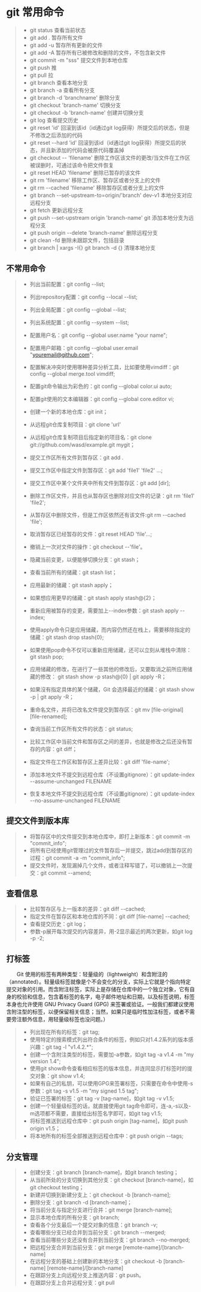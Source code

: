 # git 常用命令

> * git status    查看当前状态
> * git add .    暂存所有文件
> * git add -u    暂存所有更新的文件
> * git add -A    暂存所有已被修改和删除的文件，不包含新文件
> * git commit -m "sss"     提交文件到本地仓库
> * git push    推
> * git pull    拉
> * git branch    查看本地分支
> * git branch -a 查看所有分支
> * git branch -d 'branchname'    删除分支
> * git checkout 'branch-name'    切换分支
> * git checkout -b 'branch-name'    创建并切换分支
> * git log    查看提交历史
> * git reset 'id'    回滚到该id（id通过git log获得）所提交后的状态，但是不修改之后添加的代码
> * git reset --hard 'id'    回滚到该id（id通过git log获得）所提交后的状态，并且新添加的代码会被原代码覆盖掉
> * git checkout -- 'filename'    删除工作区该文件的更改/当文件在工作区被误删时，可通过该命令把文件恢复
> * git reset HEAD 'filename'    删除已暂存的该文件
> * git rm 'filename'    移除工作区、暂存区或者分支上的文件
> * git rm --cached 'filename'    移除暂存区或者分支上的文件
> * git branch --set-upstream-to=origin/'branch' dev-v1        本地分支对应远程分支
> * git fetch 更新远程分支
> * git push --set-upstream origin 'branch-name' git    添加本地分支为远程分支
> * git push origin --delete 'branch-name'    删除远程分支
> * git clean -fd 删除未跟踪文件，包括目录
> * git branch | xargs -I{} git branch -d {} 清理本地分支

## 不常用命令

> * 列出当前配置：git config --list;
> * 列出repository配置：git config --local --list;
> * 列出全局配置：git config --global --list;
> * 列出系统配置：git config --system --list;
>
> * 配置用户名：git config --global user.name "your name";
> * 配置用户邮箱：git config --global user.email "youremail@github.com";
>
> * 配置解决冲突时使用哪种差异分析工具，比如要使用vimdiff：git config --global merge.tool vimdiff;
> * 配置git命令输出为彩色的：git config --global color.ui auto;
> * 配置git使用的文本编辑器：git config --global core.editor vi;
>
> * 创建一个新的本地仓库：git init；
> * 从远程git仓库复制项目：git clone 'url'
> * 从远程git仓库复制项目后指定新的项目名：git clone git://github.com/wasd/example.git mygit；
>
> * 提交工作区所有文件到暂存区：git add .
> * 提交工作区中指定文件到暂存区：git add 'file1' 'file2' ...;
> * 提交工作区中某个文件夹中所有文件到暂存区：git add [dir];
>
> * 删除工作区文件，并且也从暂存区也删除对应文件的记录：git rm 'file1' 'file2';
> * 从暂存区中删除文件，但是工作区依然还有该文件:git rm --cached 'file';
> * 取消暂存区已经暂存的文件：git reset HEAD 'file'...;
> * 撤销上一次对文件的操作：git checkout --'file'。
>
> * 隐藏当前变更，以便能够切换分支：git stash；
> * 查看当前所有的储藏：git stash list；
> * 应用最新的储藏：git stash apply；
> * 如果想应用更早的储藏：git stash apply stash@{2}；
> * 重新应用被暂存的变更，需要加上--index参数：git stash apply --index;
> * 使用apply命令只是应用储藏，而内容仍然还在栈上，需要移除指定的储藏：git stash drop stash{0};
> * 如果使用pop命令不仅可以重新应用储藏，还可以立刻从堆栈中清除：git stash pop;
>
> * 应用储藏的修改，在进行了一些其他的修改后，又要取消之前所应用储藏的修改： git stash show -p stash@{0} | git apply -R；
> * 如果沒有指定具体的某个储藏，Git 会选择最近的储藏：git stash show -p | git apply -R；
> * 重命名文件，并将已改名文件提交到暂存区：git mv [file-original] [file-renamed];
> * 查询当前工作区所有文件的状态：git status;
> * 比较工作区中当前文件和暂存区之间的差异，也就是修改之后还没有暂存的内容：git diff；
> * 指定文件在工作区和暂存区上差异比较：git diff 'file-name';
>
> * 添加本地文件不提交到远程仓库（不设置gitignore）：git update-index --assume-unchanged FILENAME
> * 恢复本地文件不提交到远程仓库（不设置gitignore）：git update-index --no-assume-unchanged FILENAME

## 提交文件到版本库

> * 将暂存区中的文件提交到本地仓库中，即打上新版本：git commit -m "commit_info";
> * 将所有已经使用git管理过的文件暂存后一并提交，跳过add到暂存区的过程：git commit -a -m "commit_info";
> * 提交文件时，发现漏掉几个文件，或者注释写错了，可以撤销上一次提交：git commit --amend;

## 查看信息

> * 比较暂存区与上一版本的差异：git diff --cached;
> * 指定文件在暂存区和本地仓库的不同：git diff [file-name] --cached;
> * 查看提交历史：git log；
> * 参数-p展开每次提交的内容差异，用-2显示最近的两次更新，如git log -p -2;

## 打标签

&emsp;&emsp;Git 使用的标签有两种类型：轻量级的（lightweight）和含附注的（annotated）。轻量级标签就像是个不会变化的分支，实际上它就是个指向特定提交对象的引用。而含附注标签，实际上是存储在仓库中的一个独立对象，它有自身的校验和信息，包含着标签的名字，电子邮件地址和日期，以及标签说明，标签本身也允许使用 GNU Privacy Guard (GPG) 来签署或验证。一般我们都建议使用含附注型的标签，以便保留相关信息；当然，如果只是临时性加注标签，或者不需要旁注额外信息，用轻量级标签也没问题。）

> * 列出现在所有的标签：git tag;
> * 使用特定的搜索模式列出符合条件的标签，例如只对1.4.2系列的版本感兴趣：git tag -l "v1.4.2.*";
> * 创建一个含附注类型的标签，需要加-a参数，如git tag -a v1.4 -m "my version 1.4";
> * 使用git show命令查看相应标签的版本信息，并连同显示打标签时的提交对象：git show v1.4;
> * 如果有自己的私钥，可以使用GPG来签署标签，只需要在命令中使用-s参数：git tag -s v1.5 -m "my signed 1.5 tag";
> * 验证已签署的标签：git tag -v [tag-name]，如git tag -v v1.5;
> * 创建一个轻量级标签的话，就直接使用git tag命令即可，连-a,-s以及-m选项都不需要，直接给出标签名字即可，如git tag v1.5;
> * 将标签推送到远程仓库中：git push origin [tag-name]，如git push origin v1.5；
> * 将本地所有的标签全部推送到远程仓库中：git push origin --tags;

## 分支管理

> * 创建分支：git branch [branch-name]，如git branch testing；
> * 从当前所处的分支切换到其他分支：git checkout [branch-name]，如git checkout testing；
> * 新建并切换到新建分支上：git checkout -b [branch-name];
> * 删除分支：git branch -d [branch-name]；
> * 将当前分支与指定分支进行合并：git merge [branch-name];
> * 显示本地仓库的所有分支：git branch;
> * 查看各个分支最后一个提交对象的信息：git branch -v;
> * 查看哪些分支已经合并到当前分支：git branch --merged;
> * 查看当前哪些分支还没有合并到当前分支：git branch --no-merged;
> * 把远程分支合并到当前分支：git merge [remote-name]/[branch-name]
> * 在远程分支的基础上创建新的本地分支：git checkout -b [branch-name] [remote-name]/[branch-name]
> * 在跟踪分支上向远程分支上推送内容：git push。
> * 在跟踪分支上合并远程分支：git pull
